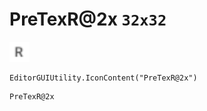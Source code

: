 # PreTexR@2x `32x32`
<img src="/img/PreTexR.png" width=32 height=32>

``` CSharp
EditorGUIUtility.IconContent("PreTexR@2x")
```
```
PreTexR@2x
```

